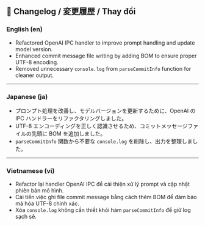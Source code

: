 ## 📝 Changelog / 変更履歴 / Thay đổi

### English (en)

- Refactored OpenAI IPC handler to improve prompt handling and update model version.
- Enhanced commit message file writing by adding BOM to ensure proper UTF-8 encoding.
- Removed unnecessary `console.log` from `parseCommitInfo` function for cleaner output.

---

### Japanese (ja)

- プロンプト処理を改善し、モデルバージョンを更新するために、OpenAI の IPC ハンドラーをリファクタリングしました。
- UTF-8 エンコーディングを正しく認識させるため、コミットメッセージファイルの先頭に BOM を追加しました。
- `parseCommitInfo` 関数から不要な `console.log` を削除し、出力を整理しました。

---

### Vietnamese (vi)

- Refactor lại handler OpenAI IPC để cải thiện xử lý prompt và cập nhật phiên bản mô hình.
- Cải tiến việc ghi file commit message bằng cách thêm BOM để đảm bảo mã hóa UTF-8 chính xác.
- Xóa `console.log` không cần thiết khỏi hàm `parseCommitInfo` để giữ log sạch sẽ.
